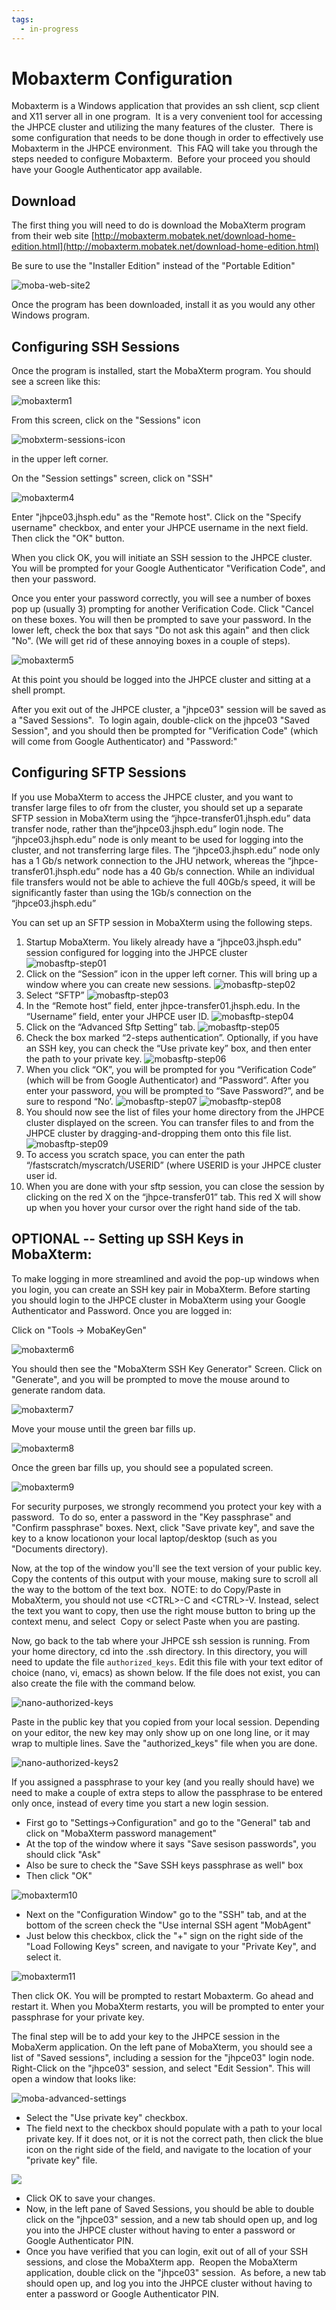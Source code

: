 ```yaml
---
tags:
  - in-progress
---
```

# Mobaxterm Configuration 
Mobaxterm is a Windows application that provides an ssh client, scp
client and X11 server all in one program.  It is a very convenient tool
for accessing the JHPCE cluster and utilizing the many features of the
cluster.  There is some configuration that needs to be done though in
order to effectively use Mobaxterm in the JHPCE environment.  This FAQ
will take you through the steps needed to configure Mobaxterm.  Before
your proceed you should have your Google Authenticator app available.

## Download
The first thing you will need to do is download the MobaXterm program from their web site
[http://mobaxterm.mobatek.net/download-home-edition.html](http://mobaxterm.mobatek.net/download-home-edition.html)

Be sure to use the "Installer Edition" instead of the "Portable Edition"

![moba-web-site2](images/moba-web-site2.jpg)

Once the program has been downloaded, install it as you would any other Windows program.

## Configuring SSH Sessions

Once the program is installed, start the MobaXterm program. You should see a screen like this:

![mobaxterm1](images/mobaxterm1.gif)

From this screen, click on the "Sessions" icon 

![mobxterm-sessions-icon](images/mobxterm-sessions-icon.gif)

in the upper left corner.

On the "Session settings" screen, click on "SSH"

![mobaxterm4](images/mobaxterm4.gif)

Enter "jhpce03.jhsph.edu" as the "Remote host". Click on the "Specify
username" checkbox, and enter your JHPCE username in the next
field. Then click the "OK" button.

When you click OK, you will initiate an SSH session to the JHPCE
cluster. You will be prompted for your Google Authenticator
"Verification Code", and then your password.

Once you enter your password correctly, you will see a number of
boxes pop up (usually 3) prompting for another Verification Code. Click
"Cancel on these boxes. You will then be prompted to save your
password. In the lower left, check the box that says "Do not ask this
again" and then click "No". (We will get rid of these annoying boxes in
a couple of steps).

![mobaxterm5](images/mobaxterm5.gif)

At this point you should be logged into the JHPCE cluster and sitting
at a shell prompt.

After you exit out of the JHPCE cluster, a "jhpce03" session will be
saved as a "Saved Sessions".  To login again, double-click on the
jhpce03 "Saved Session", and you should then be prompted for
"Verification Code" (which will come from Google Authenticator) and
"Password:"

## Configuring SFTP Sessions

If you use MobaXterm to access the JHPCE cluster, and you want to transfer
large files to ofr from the cluster, you should set up a separate SFTP session
in MobaXterm using the “jhpce-transfer01.jhsph.edu” data transfer node, rather
than the“jhpce03.jhsph.edu” login node. The “jhpce03.jhsph.edu” node is only
meant to be used for logging into the cluster, and not transferring large
files. The “jhpce03.jhsph.edu” node only has a 1 Gb/s network connection to the
JHU network, whereas the “jhpce-transfer01.jhsph.edu” node has a 40 Gb/s
connection. While an individual file transfers would not be able to achieve the
full 40Gb/s speed, it will be significantly faster than using the 1Gb/s
connection on the “jhpce03.jhsph.edu”

You can set up an SFTP session in MobaXterm using the following steps.

1. Startup MobaXterm.  You likely already have a “jhpce03.jhsph.edu” session
configured for logging into the JHPCE cluster
![mobasftp-step01](images/moba-sftp-step01.png)
2. Click on the “Session” icon in the upper left corner.  This will bring up a
   window where you can create new sessions.
![mobasftp-step02](images/moba-sftp-step02.png)
3. Select “SFTP”
![mobasftp-step03](images/moba-sftp-step03.png)
4. In the “Remote host” field, enter jhpce-transfer01.jhsph.edu.  In the
   “Username” field, enter your JHPCE user ID.
![mobasftp-step04](images/moba-sftp-step04.png)
5. Click on the “Advanced Sftp Setting” tab.
![mobasftp-step05](images/moba-sftp-step05.png)
6. Check the box marked “2-steps authentication”.  Optionally, if you have an
   SSH key, you can check the “Use private key” box, and then enter the path to
your private key.
![mobasftp-step06](images/moba-sftp-step06.png)
7. When you click “OK”, you will be prompted for you “Verification Code” (which
   will be from Google Authenticator) and “Password”.  After you enter your
password, you will be prompted to “Save Password?”, and be sure to respond
“No’.
![mobasftp-step07](images/moba-sftp-step07.png)
![mobasftp-step08](images/moba-sftp-step08.png)
8. You should now see the list of files your home directory from the JHPCE
   cluster displayed on the screen.  You can transfer files to and from the
JHPCE cluster by dragging-and-dropping them onto this file list.
![mobasftp-step09](images/moba-sftp-step09.png)
9. To access you scratch space, you can enter the path
   “/fastscratch/myscratch/USERID” (where USERID is your JHPCE cluster user id.
10. When you are done with your sftp session, you can close the session by
    clicking on the red X on the “jhpce-transfer01” tab.  This red X will show
up when you hover your cursor over the right hand side of the tab.

    
## OPTIONAL -- Setting up SSH Keys in MobaXterm:
To make logging in more streamlined and avoid the pop-up windows when
you login, you can create an SSH key pair in MobaXterm. Before
starting you should login to the JHPCE cluster in MobaXterm using your
Google Authenticator and Password. Once you are logged in:

Click on "Tools -\> MobaKeyGen"

![mobaxterm6](images/Screen-Shot-2019-05-29-at-10.25.57-AM.png)

You should then see the "MobaXterm SSH Key Generator" Screen. Click
on "Generate", and you will be prompted to move the mouse around to
generate random data.

![mobaxterm7](images/Screen-Shot-2019-05-29-at-10.26.12-AM.png)

Move your mouse until the green bar fills up.

![mobaxterm8](images/Screen-Shot-2019-05-29-at-2.17.27-PM.png)

Once the green bar fills up, you should see a populated screen.

![mobaxterm9](images/Screen-Shot-2019-05-29-at-10.27.11-AM.png)

For security purposes, we strongly recommend you protect your key with
a password.  To do so, enter a password in the "Key passphrase" and
"Confirm passphrase" boxes. Next, click "Save private key", and save
the key to a know locationon your local laptop/desktop (such as you
"Documents directory).

Now, at the top of the window you'll see the text version of your public
key. Copy the contents of this output with your mouse, making sure to
scroll all the way to the bottom of the text box.  NOTE: to do
Copy/Paste in MobaXterm, you should not use \<CTRL\>-C and \<CTRL\>-V.
Instead, select the text you want to copy, then use the right mouse
button to bring up the context menu, and select  Copy or select Paste
when you are pasting.

Now, go back to the tab where your JHPCE ssh session is running.
From your home directory, cd into the .ssh directory. In this
directory, you will need to update the file `authorized_keys`. Edit
this file with your text editor of choice (nano, vi, emacs) as shown
below. If the file does not exist, you can also create the file with
the command below.

![nano-authorized-keys](images/nano-authorized-keys.gif)

Paste in the public key that you copied from your local session.
Depending on your editor, the new key may only show up on one long
line, or it may wrap to multiple lines. Save the "authorized\_keys"
file when you are done.

![nano-authorized-keys2](images/nano-authorized-keys2.gif)

If you assigned a passphrase to your key (and you really should have)
we need to make a couple of extra steps to allow the passphrase to be
entered only once, instead of every time you start a new login
session.

+ First go to "Settings-\>Configuration" and go to the "General" tab and click on "MobaXterm password management"
+ At the top of the window where it says "Save sesison passwords", you should click "Ask"
+ Also be sure to check the "Save SSH keys passphrase as well" box
+ Then click "OK"

![mobaxterm10](images/Screen-Shot-2019-05-29-at-10.45.25-AM-1.png)

+  Next on the "Configuration Window" go to the "SSH" tab, and at the
   bottom of the screen check the "Use internal SSH agent "MobAgent"
+  Just below this checkbox, click the "+" sign on the right side of
   the "Load Following Keys" screen, and navigate to your "Private
   Key", and select it.

![mobaxterm11](images/Screen-Shot-2019-05-29-at-11.23.15-AM.png)

Then click OK. You will be prompted to restart Mobaxterm. Go ahead and
restart it. When you MobaXterm restarts, you will be prompted to enter
your passphrase for your private key.

The final step will be to add your key to the JHPCE session in the
MobaXerm application. On the left pane of MobaXterm, you should see a
list of "Saved sessions", including a session for the "jhpce03" login
node. Right-Click on the "jhpce03" session, and select "Edit Session".
This will open a window that looks like:

![moba-advanced-settings](images/moba-advanced-settings.gif)

+ Select the "Use private key" checkbox.
+ The field next to the checkbox should populate with a path to your
local private key. If it does not, or it is not the correct path, then
click the blue icon on the right side of the field, and navigate to
the location of your "private key" file.

![](images/Screen-Shot-2019-05-29-at-2.48.42-PM.png)

+ Click OK to save your changes.
+ Now, in the left pane of Saved Sessions, you should be able to
double click on the "jhpce03" session, and a new tab should open up,
and log you into the JHPCE cluster without having to enter a password
or Google Authenticator PIN.
+ Once you have verified that you can login, exit out of all of your
SSH sessions, and close the MobaXterm app.  Reopen the MobaXterm
application, double click on the "jhpce03" session.  As before, a new
tab should open up, and log you into the JHPCE cluster without having
to enter a password or Google Authenticator PIN. 

